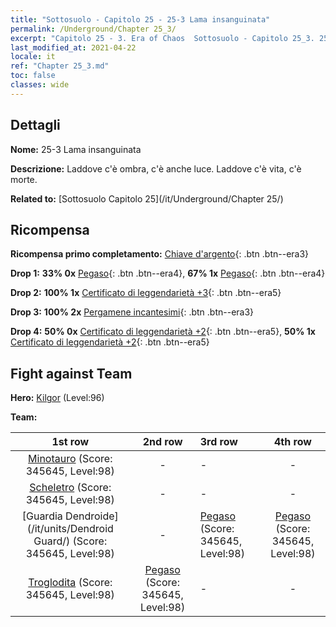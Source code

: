 ```yaml
---
title: "Sottosuolo - Capitolo 25 - 25-3 Lama insanguinata"
permalink: /Underground/Chapter 25_3/
excerpt: "Capitolo 25 - 3. Era of Chaos  Sottosuolo - Capitolo 25_3. 25-3 Lama insanguinata"
last_modified_at: 2021-04-22
locale: it
ref: "Chapter 25_3.md"
toc: false
classes: wide
---
```


## Dettagli

 **Nome:** 25-3 Lama insanguinata

 **Descrizione:** Laddove c'è ombra, c'è anche luce. Laddove c'è vita, c'è morte.

 **Related to:** [Sottosuolo Capitolo 25](/it/Underground/Chapter 25/)

## Ricompensa

 **Ricompensa primo completamento:** [Chiave d'argento](/ItemsIT/con_693/){: .btn .btn--era3}

 **Drop 1:** **33% 0x** [Pegaso](/ItemsIT/unt_202/){: .btn .btn--era4}, **67% 1x** [Pegaso](/ItemsIT/unt_202/){: .btn .btn--era4}

 **Drop 2:** **100% 1x** [Certificato di leggendarietà +3](/ItemsIT/mat_88/){: .btn .btn--era5}

 **Drop 3:** **100% 2x** [Pergamene incantesimi](/ItemsIT/con_694/){: .btn .btn--era3}

 **Drop 4:** **50% 0x** [Certificato di leggendarietà +2](/ItemsIT/mat_81/){: .btn .btn--era5}, **50% 1x** [Certificato di leggendarietà +2](/ItemsIT/mat_81/){: .btn .btn--era5}


## Fight against Team
 **Hero:** [Kilgor](/it/heroes/Kilgor/) (Level:96)

 **Team:**


  | 1st row | 2nd row | 3rd row | 4th row |
  |:----:|:----:|:----|:----:|
  | [Minotauro](/it/units/Minotaur/) (Score: 345645, Level:98)  | - | - | - |
  | [Scheletro](/it/units/Skeleton/) (Score: 345645, Level:98)  | - | - | - |
  | [Guardia Dendroide](/it/units/Dendroid Guard/) (Score: 345645, Level:98)  | - | [Pegaso](/it/units/Pegasus/) (Score: 345645, Level:98)  | [Pegaso](/it/units/Pegasus/) (Score: 345645, Level:98)  |
  | [Troglodita](/it/units/Troglodyte/) (Score: 345645, Level:98)  | [Pegaso](/it/units/Pegasus/) (Score: 345645, Level:98)  | - | - |


